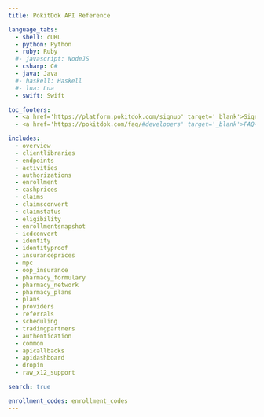 ```yaml
---
title: PokitDok API Reference

language_tabs:
  - shell: cURL
  - python: Python
  - ruby: Ruby
  #- javascript: NodeJS
  - csharp: C#
  - java: Java
  #- haskell: Haskell
  #- lua: Lua
  - swift: Swift

toc_footers:
  - <a href='https://platform.pokitdok.com/signup' target='_blank'>Sign Up for a Free API Key</a>
  - <a href='https://pokitdok.com/faq/#developers' target='_blank'>FAQ</a>

includes:
  - overview
  - clientlibraries
  - endpoints
  - activities
  - authorizations
  - enrollment
  - cashprices
  - claims
  - claimsconvert
  - claimstatus
  - eligibility
  - enrollmentsnapshot
  - icdconvert
  - identity
  - identityproof
  - insuranceprices
  - mpc
  - oop_insurance
  - pharmacy_formulary
  - pharmacy_network
  - pharmacy_plans
  - plans
  - providers
  - referrals
  - scheduling
  - tradingpartners
  - authentication
  - common
  - apicallbacks
  - apidashboard
  - dropin
  - raw_x12_support

search: true

enrollment_codes: enrollment_codes
---
```

